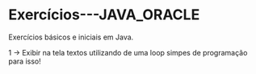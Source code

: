 # Exercícios---JAVA_ORACLE
Exercícios básicos e iniciais em Java.

1 -> Exibir na tela textos utilizando de uma loop simpes de programação para isso!
